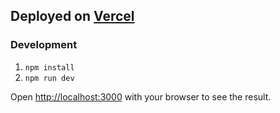 ## Deployed on [Vercel](https://loyalty-block-chain-client.vercel.app/)

### Development

1. `npm install`
2. `npm run dev`

Open [http://localhost:3000](http://localhost:3000) with your browser to see the result.
